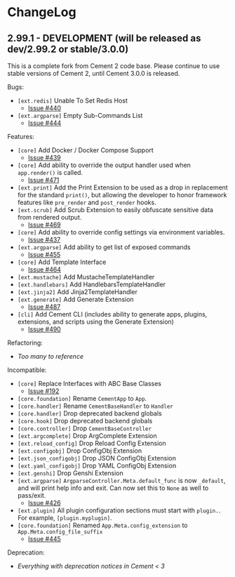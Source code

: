 # ChangeLog

## 2.99.1 - DEVELOPMENT (will be released as dev/2.99.2 or stable/3.0.0)

This is a complete fork from Cement 2 code base.  Please continue to use
stable versions of Cement 2, until Cement 3.0.0 is released.


Bugs:

- `[ext.redis]` Unable To Set Redis Host
    - [Issue #440](https://github.com/datafolklabs/cement/issues/440)
- `[ext.argparse]` Empty Sub-Commands List
    - [Issue #444](https://github.com/datafolklabs/cement/issues/444)


Features:

- `[core]` Add Docker / Docker Compose Support
    - [Issue #439](https://github.com/datafolklabs/cement/issues/439)
- `[core]` Add ability to override the output handler used when `app.render()`
  is called.
    - [Issue #471](https://github.com/datafolklabs/cement/issues/471)
- `[ext.print]` Add the Print Extension to be used as a drop in replacement
  for the standard ``print()``, but allowing the developer to honor framework
  features like `pre_render` and `post_render` hooks.
- `[ext.scrub]` Add Scrub Extension to easily obfuscate sensitive data from
  rendered output.
    - [Issue #469](https://github.com/datafolklabs/cement/issues/469)
- `[core]` Add ability to override config settings via environment variables.
    - [Issue #437](https://github.com/datafolklabs/cement/issues/437)
- `[ext.argparse]` Add ability to get list of exposed commands
    - [Issue #455](https://github.com/datafolklabs/cement/issues/455)
- `[core]` Add Template Interface
    - [Issue #464](https://github.com/datafolklabs/cement/issues/464)
- `[ext.mustache]` Add MustacheTemplateHandler
- `[ext.handlebars]` Add HandlebarsTemplateHandler
- `[ext.jinja2]` Add Jinja2TemplateHandler
- `[ext.generate]` Add Generate Extension
    - [Issue #487](https://github.com/datafolklabs/cement/issues/487)
- `[cli]` Add Cement CLI (includes ability to generate apps, plugins,
    extensions, and scripts using the Generate Extension)
    - [Issue #490](https://github.com/datafolklabs/cement/issues/490)


Refactoring:

- *Too many to reference*


Incompatible:

- `[core]` Replace Interfaces with ABC Base Classes
    - [Issue #192](https://github.com/datafolklabs/cement/issues/192)
- `[core.foundation]` Rename `CementApp` to `App`.
- `[core.handler]` Rename `CementBaseHandler` to `Handler`
- `[core.handler]` Drop deprecated backend globals
- `[core.hook]` Drop deprecated backend globals
- `[core.controller]` Drop `CementBaseController`
- `[ext.argcomplete]` Drop ArgComplete Extension
- `[ext.reload_config]` Drop Reload Config Extension
- `[ext.configobj]` Drop ConfigObj Extension
- `[ext.json_configobj]` Drop JSON ConfigObj Extension
- `[ext.yaml_configobj]` Drop YAML ConfigObj Extension
- `[ext.genshi]` Drop Genshi Extension
- `[ext.argparse]` `ArgparseController.Meta.default_func` is now `_default`, and
  will print help info and exit.  Can now set this to `None` as well to
  pass/exit.
    - [Issue #426](https://github.com/datafolklabs/cement/issues/426)
- `[ext.plugin]` All plugin configuration sections must start with `plugin.`.
    For example, `[plugin.myplugin]`.
- `[core.foundation]` Renamed `App.Meta.config_extension` to
    `App.Meta.config_file_suffix`
    - [Issue #445](https://github.com/datafolklabs/cement/issues/445)


Deprecation:

- *Everything with deprecation notices in Cement < 3*
